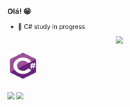 ### Olá! 😁

- 🌱 C# study in progress

<div align="center">
<a href="https://github.com/viictorvale">
<img height="180em" src="https://github-readme-stats.vercel.app/api?username=viictorvale&show_icons=true&theme=dracula&include_all_commits=true&count_private=true"/>
</div>
<div style="display: inline_block"><br>
  <img align="center" alt="Victor-Csharp" height="60" width="70" src="https://raw.githubusercontent.com/devicons/devicon/master/icons/csharp/csharp-original.svg">
</div>

##

<div>
<a href="https://www.linkedin.com/in/viictor-vale/" target="_blank"><img src="https://img.shields.io/badge/-LinkedIn-%230077B5?style=for-the-badge&logo=linkedin&logoColor=white" target="_blank"></a> 
<a href = "mailto:viictorvale@gmail.com"><img src="https://img.shields.io/badge/Gmail-D14836?style=for-the-badge&logo=gmail&logoColor=white" target="_blank"></a>
</div>
